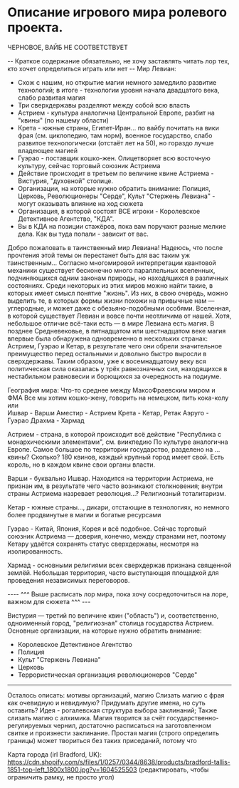 # Описание игрового мира ролевого проекта.

ЧЕРНОВОЕ, ВАЙБ НЕ СООТВЕТСТВУЕТ

-- Краткое содержание обязательно, не хочу заставлять читать лор тех, кто хочет определиться играть или нет --
Мир Левиан:
- Схож с нашим, но открытие магии немного замедлило развитие технологий; в итоге - технологии уровня начала двадцатого века, слабо развитая магия
- Три сверхдержавы разделяют между собой всю власть
- Астрием - культура аналогична Центральной Европе, разбит на "квины" (по нашему области)
- Крета - южные страны, Египет-Иран... по вайбу почитать на вики фрая (см. циклопедию, там норм), военное государство, слабо развитое технологически (отстаёт лет на 50), но гораздо лучше владеющее магией
- Гуэрао - поставщик кошко-жен. Олицетворяет всю восточную культуру, сейчас торговый союзник Астриема
- Действие происходит в третьем по величине квине Астриема - Вистурия, "духовной" столице.
- Организации, на которые нужно обратить внимание: Полиция, Церковь, Революционеры "Серде", Культ "Стержень Левиана"  - могут оказывать влияние на ход сюжета
- Организация, в которой состоят ВСЕ игроки - Королевское Детективное Агентство, "КДА".
- Вы в КДА на позиции стажёров, пока вам поручают разные мелкие дела. Как вы туда попали - зависит от вас.

Добро пожаловать в таинственный мир Левиана! Надеюсь, что после прочтения этой темы он перестанет быть для вас таким уж таинственным...
Согласно многомировой интерпретации квантовой механики существует бесконечно много параллельных вселенных, подчиняющихся одним законам природы, но находящихся в различных состояниях. Среди некоторых из этих миров можно найти такие, в которых имеет смысл понятие "жизнь". Из них, в свою очередь, можно выделить те, в которых формы жизни похожи на привычные нам — углеродные, и может даже с обезьяно-подобными особями. Вселенная, в которой существует Левиан и вовсе почти неотличима от нашей. Хотя, небольшое отличие всё-таки есть — в мире Левиана есть магия.
В позднее Средневековье, в пятнадцатом или шестнадцатом веке магия впервые была обнаружена одновременно в нескольких странах: Астрием, Гуэрао и Кетар, в результате чего они обрели значительное преимущество перед остальными и довольно быстро выросли в сверхдержавы. Таким образом, уже к восемнадцатому веку вся политическая сила оказалась у трёх равнозначных сил, находящихся в нестабильном равновесии и борющихся за очередность на подиуме.


География мира:
Что-то среднее между МаксоФраевским миром и ФМА
Все мы хотим кошко-жену, говорить на немецком, пить кока-колу или  
Ишвар - Варши
Аместир - Астрием
Крета - Кетар, Ретак
Аэруго - Гуэрао
Драхма - Хармад

Астрием - страна, в которой происходит всё действие
"Республика с монархическими элементами", см. виикпедию
По культуре аналогична Европе. Самое большое по территории государство, разделено на ... квины? Сколько? 180 квинов, каждый крупный город имеет свой. Есть король, но в каждом квине свои органы власти.

Варши - буквально Ишвар. Находится на территории Астриема, не признан им, в результате чего часто возникают столкновения; внутри страны Астриема назревает революция...? Религиозный тоталитаризм.

Кетар - южные страны..., дикари, отстающие в технологиях, но немного более продвинутые в магии и богатые ресурсами

Гуэрао - Китай, Япония, Корея и всё подобное. Сейчас торговый союзник Астриема — доверия, конечно, между странами нет, поэтому Кетару удаётся сохранять статус сверхдержавы, несмотря на изолированность.

Хармад - основными религиями всех сверхдержав признана священной землёй. Небольшая территория, часто выступающая площадкой для проведения независимых переговоров.

---- ^^^ Выше расписать лор мира, пока хочу сосредоточиться на лоре, важном для сюжета  ^^^ ---

Вистурия — третий по величине квин ("область") и, соответственно, одноименный город, "религиозная" столица государства Астрием.
Основные организации, на которые нужно обратить внимание:
- Королевское Детективное Агентство
- Полиция
- Культ "Стержень Левиана"
- Церковь
- Террористическая организация революционеров "Серде"

----
Осталось описать: мотивы организаций, магию
Слизать магию с фрая как очевидную и невидимую? Придумать другие имена, но суть оставить?
Идея - рогалевская структура выбора заклинаний;
Также слизать магию с алхимика. Магия творится за счёт государственно-регулируемых чернил, достаточно расписаться на заготовленном свитке и произнести заклинание. Простая магия (строго определить границы) может твориться без таких приседаний, потому что 


Карта города (irl Bradford, UK):
https://cdn.shopify.com/s/files/1/0257/0344/8638/products/bradford-tallis-1851-top-left_1800x1800.jpg?v=1604525503
(редактировать, чтобы ограничить рамку, не просто угол)

